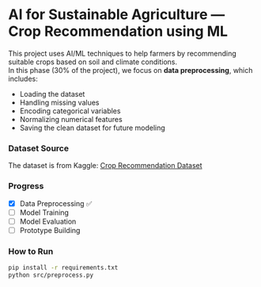 # AI for Sustainable Agriculture — Crop Recommendation using ML

This project uses AI/ML techniques to help farmers by recommending suitable crops based on soil and climate conditions.  
In this phase (30% of the project), we focus on **data preprocessing**, which includes:  

- Loading the dataset  
- Handling missing values  
- Encoding categorical variables  
- Normalizing numerical features  
- Saving the clean dataset for future modeling  

### Dataset Source
The dataset is from Kaggle: [Crop Recommendation Dataset](https://www.kaggle.com/datasets/atharvaingle/crop-recommendation-dataset)

### Progress
- [x] Data Preprocessing ✅  
- [ ] Model Training  
- [ ] Model Evaluation  
- [ ] Prototype Building  

### How to Run
```bash
pip install -r requirements.txt
python src/preprocess.py
